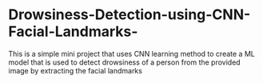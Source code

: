 # Drowsiness-Detection-using-CNN-Facial-Landmarks-
This is a simple mini project that uses CNN learning method to create a ML model that is used to detect drowsiness of a person from the provided image by extracting the facial landmarks
